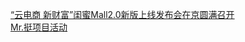   
[“云电商 新财富”闺蜜Mall2.0新版上线发布会在京圆满召开](http://www.dianyue.me/archives/668/p81rthnp7uo9p0w1/)  
[Mr.挺项目活动](http://www.dianyue.me/archives/792/z7ngace8guoorttw/)